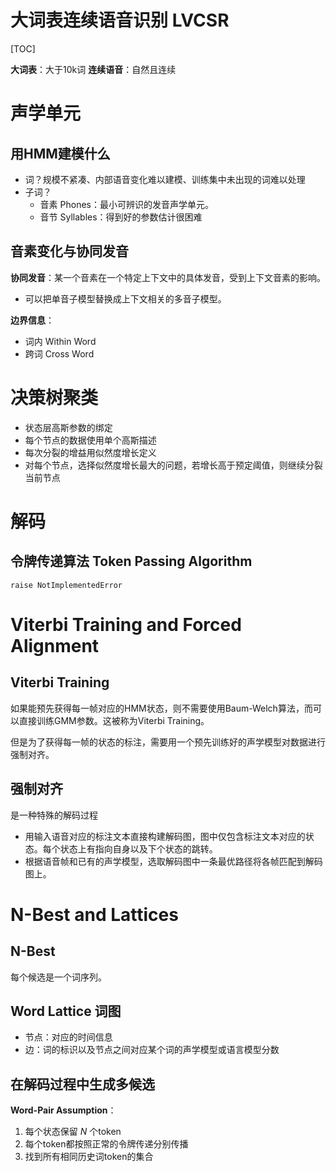 # 大词表连续语音识别 LVCSR
[TOC]

**大词表**：大于10k词
**连续语音**：自然且连续

# 声学单元

## 用HMM建模什么
- 词？规模不紧凑、内部语音变化难以建模、训练集中未出现的词难以处理
- 子词？
  - 音素 Phones：最小可辨识的发音声学单元。
  - 音节 Syllables：得到好的参数估计很困难

## 音素变化与协同发音
**协同发音**：某一个音素在一个特定上下文中的具体发音，受到上下文音素的影响。
- 可以把单音子模型替换成上下文相关的多音子模型。

**边界信息**：
- 词内 Within Word
- 跨词 Cross Word

# 决策树聚类
- 状态层高斯参数的绑定
- 每个节点的数据使用单个高斯描述
- 每次分裂的增益用似然度增长定义
- 对每个节点，选择似然度增长最大的问题，若增长高于预定阈值，则继续分裂当前节点

# 解码
## 令牌传递算法 Token Passing Algorithm
`raise NotImplementedError`

# Viterbi Training and Forced Alignment
## Viterbi Training
如果能预先获得每一帧对应的HMM状态，则不需要使用Baum-Welch算法，而可以直接训练GMM参数。这被称为Viterbi Training。

但是为了获得每一帧的状态的标注，需要用一个预先训练好的声学模型对数据进行强制对齐。

## 强制对齐
是一种特殊的解码过程
- 用输入语音对应的标注文本直接构建解码图，图中仅包含标注文本对应的状态。每个状态上有指向自身以及下个状态的跳转。
- 根据语音帧和已有的声学模型，选取解码图中一条最优路径将各帧匹配到解码图上。

# N-Best and Lattices
## N-Best
每个候选是一个词序列。

## Word Lattice 词图
- 节点：对应的时间信息
- 边：词的标识以及节点之间对应某个词的声学模型或语言模型分数

## 在解码过程中生成多候选
**Word-Pair Assumption**：
1. 每个状态保留 $N$ 个token
2. 每个token都按照正常的令牌传递分别传播
3. 找到所有相同历史词token的集合
